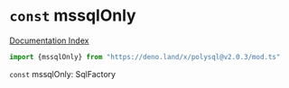 # `const` mssqlOnly

[Documentation Index](../README.md)

```ts
import {mssqlOnly} from "https://deno.land/x/polysql@v2.0.3/mod.ts"
```

`const` mssqlOnly: SqlFactory

